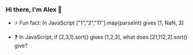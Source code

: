 ### Hi there, I'm Alex 👋

- ⚡ Fun fact: In JavaScript ["1","2","11"].map(parseInt) gives [1, NaN, 3]

- ❓ In JavaScript, if [2,3,1].sort() gives [1,2,3], what does [21,112,2].sort() give?

<!--
**a-lexer/a-lexer** is a ✨ _special_ ✨ repository because its `README.md` (this file) appears on your GitHub profile.

Here are some ideas to get you started:

- 🔭 I’m currently working on ...
- 🌱 I’m currently learning ...
- 👯 I’m looking to collaborate on ...
- 🤔 I’m looking for help with ...
- 💬 Ask me about ...
- 📫 How to reach me: ...
-->
